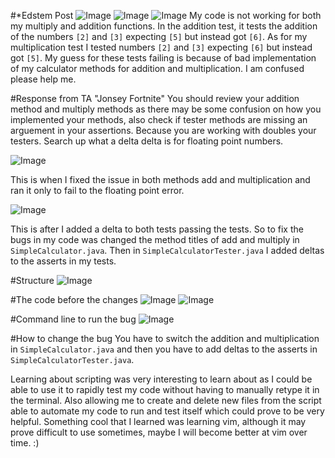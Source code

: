 #*Edstem Post
![Image](symptoms1.png)
![Image](s.png)
![Image](symptoms3.png)
My code is not working for both my multiply and addition functions. In the addition test, it tests the addition of the numbers `[2]` and `[3]` expecting `[5]` but instead got `[6]`. As for my multiplication test I tested numbers `[2]` and `[3]` expecting `[6]` but instead got `[5]`. My guess for these tests failing is because of bad implementation of my calculator methods for addition and multiplication. I am confused please help me.


#Response from TA "Jonsey Fortnite"
You should review your addition method and multiply methods as there may be some confusion on how you implemented your methods, also check if tester methods are missing an arguement in your assertions. Because you are working with doubles your testers. Search up what a delta delta is for floating point numbers.

![Image](float.png)


This is when I fixed the issue in both methods add and multiplication and ran it only to fail to the floating point error.


![Image](passedtests.png)


This is after I added a delta to both tests passing the tests. So to fix the bugs in my code was changed the method titles of add and multiply in `SimpleCalculator.java`. Then in `SimpleCalculatorTester.java` I added deltas to the asserts in my tests.

#Structure
![Image](1.png)

#The code before the changes
![Image](2.png)
![Image](2pt.png)

#Command line to run the bug
![Image](3.png)

#How to change the bug 
You have to switch the addition and multiplication in `SimpleCalculator.java` and then you have to add deltas to the asserts in `SimpleCalculatorTester.java`.


Learning about scripting was very interesting to learn about as I could be able to use it to rapidly test my code without having to manually retype it in the terminal. Also allowing me to create and delete new files from the script able to automate my code to run and test itself which could prove to be very helpful. Something cool that I learned was learning vim, although it may prove difficult to use sometimes, maybe I will become better at vim over time. :)



